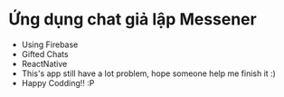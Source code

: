 # Ứng dụng chat giả lập Messener 
- Using Firebase
- Gifted Chats
- ReactNative
- This's app still have a lot problem, hope someone help me finish it :)
- Happy Codding!! :P